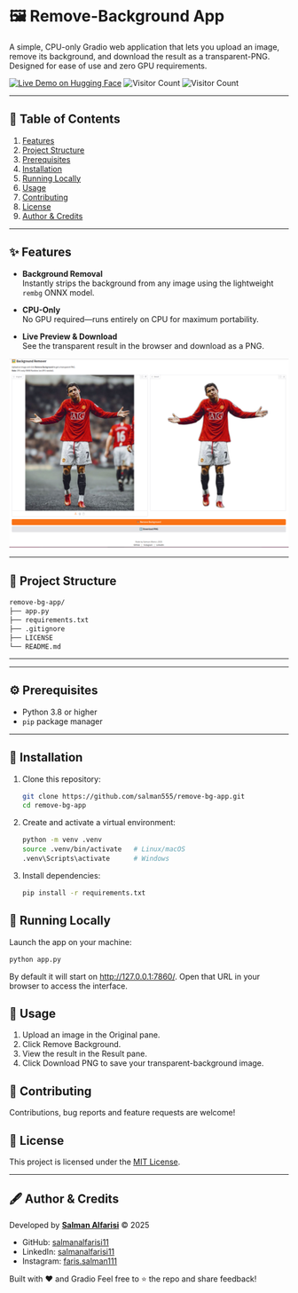 # 🖼️ Remove-Background App

A simple, CPU-only Gradio web application that lets you upload an image, remove its background, and download the result as a transparent-PNG. Designed for ease of use and zero GPU requirements.

[![Live Demo on Hugging Face](https://img.shields.io/badge/Live%20Demo-Hugging%20Face-orange?style=for-the-badge&logo=huggingface)](https://huggingface.co/spaces/salman555/Background-Remover)
![Visitor Count](https://profile-counter.glitch.me/salman555/Background-Remover/count.svg)
![Visitor Count](https://profile-counter.glitch.me/salmanalfarisi11/count.svg)


---

## 📑 Table of Contents

1. [Features](#features)  
2. [Project Structure](#project-structure)  
3. [Prerequisites](#prerequisites)  
4. [Installation](#installation)  
5. [Running Locally](#running-locally)  
6. [Usage](#usage)  
7. [Contributing](#contributing)  
8. [License](#license)  
9. [Author & Credits](#author--credits)  

---

## ✨ Features

- **Background Removal**  
  Instantly strips the background from any image using the lightweight `rembg` ONNX model.

- **CPU-Only**  
  No GPU required—runs entirely on CPU for maximum portability.

- **Live Preview & Download**  
  See the transparent result in the browser and download as a PNG.

<p align="center">
  <img src="demo.png" alt="Demo Screenshot" width="600">
</p>

---

## 📁 Project Structure

```
remove-bg-app/
├── app.py
├── requirements.txt
├── .gitignore
├── LICENSE
└── README.md
```

---


---

## ⚙️ Prerequisites

- Python 3.8 or higher  
- `pip` package manager  

---

## 🔧 Installation

1. Clone this repository:

   ```bash
   git clone https://github.com/salman555/remove-bg-app.git
   cd remove-bg-app
   ```

2. Create and activate a virtual environment:

   ```bash
   python -m venv .venv
   source .venv/bin/activate   # Linux/macOS
   .venv\Scripts\activate      # Windows
   ```

3. Install dependencies:

   ```bash
   pip install -r requirements.txt
   ```

## 🚀 Running Locally

Launch the app on your machine:
   ```bash
   python app.py
   ```
By default it will start on http://127.0.0.1:7860/. Open that URL in your browser to access the interface.

## 🎯 Usage

1. Upload an image in the Original pane.
2. Click Remove Background.
3. View the result in the Result pane.
4. Click Download PNG to save your transparent-background image.

## 🤝 Contributing
Contributions, bug reports and feature requests are welcome!

## 📄 License

This project is licensed under the [MIT License](LICENSE).

---

## 🖋️ Author & Credits

Developed by **[Salman Alfarisi](https://github.com/salmanalfarisi11)** © 2025  
- GitHub: [salmanalfarisi11](https://github.com/salmanalfarisi11)  
- LinkedIn: [salmanalfarisi11](https://linkedin.com/in/salmanalfarisi11)  
- Instagram: [faris.salman111](https://instagram.com/faris.salman111)  

Built with ❤️ and Gradio
Feel free to ⭐ the repo and share feedback!


